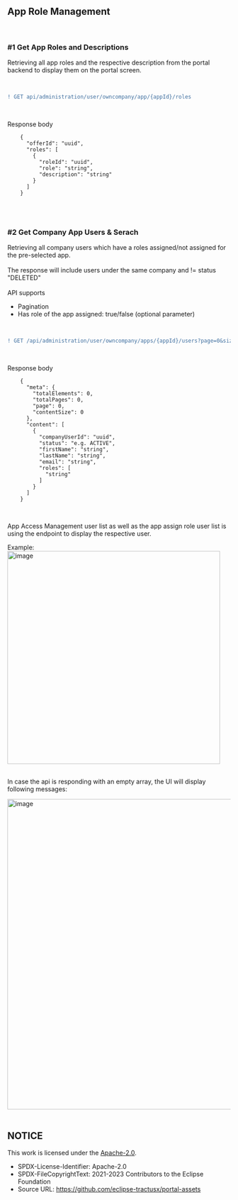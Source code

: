 ## App Role Management

<br>

### #1 Get App Roles and Descriptions

Retrieving all app roles and the respective description from the portal backend to display them on the portal screen.

<br>

```diff
! GET api/administration/user/owncompany/app/{appId}/roles
```

<br>

Response body

    	{
    	  "offerId": "uuid",
    	  "roles": [
    	    {
    	      "roleId": "uuid",
    	      "role": "string",
    	      "description": "string"
    	    }
    	  ]
    	}

<br>
<br>

### #2 Get Company App Users & Serach

Retrieving all company users which have a roles assigned/not assigned for the pre-selected app.  
<br>
The response will include users under the same company and != status "DELETED"  
<br>
API supports

- Pagination
- Has role of the app assigned: true/false (optional parameter)

<br>

```diff
! GET /api/administration/user/owncompany/apps/{appId}/users?page=0&size=15
```

<br>

Response body

    	{
    	  "meta": {
    	    "totalElements": 0,
    	    "totalPages": 0,
    	    "page": 0,
    	    "contentSize": 0
    	  },
    	  "content": [
    	    {
    	      "companyUserId": "uuid",
    	      "status": "e.g. ACTIVE",
    	      "firstName": "string",
    	      "lastName": "string",
    	      "email": "string",
    	      "roles": [
    	        "string"
    	      ]
    	    }
    	  ]
    	}

<br>

App Access Management user list as well as the app assign role user list is using the endpoint to display the respective user.

Example:
<br>
<img width="480" alt="image" src="https://user-images.githubusercontent.com/94133633/210906432-25b600af-9024-44ff-b309-567cfe38bd25.png">
<br>
<br>

In case the api is responding with an empty array, the UI will display following messages:

<img width="700" alt="image" src="https://user-images.githubusercontent.com/94133633/210906517-badf352e-7acc-4735-b738-098706d97f13.png">

<br>
<br>

## NOTICE

This work is licensed under the [Apache-2.0](https://www.apache.org/licenses/LICENSE-2.0).

- SPDX-License-Identifier: Apache-2.0
- SPDX-FileCopyrightText: 2021-2023 Contributors to the Eclipse Foundation
- Source URL: https://github.com/eclipse-tractusx/portal-assets
